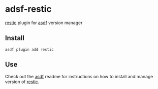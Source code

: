 # adsf-restic

[restic](https://restic.net/) plugin for [asdf](https://github.com/asdf-vm/asdf) version manager

## Install

```shell
asdf plugin add restic
```

## Use

Check out the [asdf](https://github.com/asdf-vm/asdf) readme for instructions on how to install and manage version of [restic](https://restic.net/).
